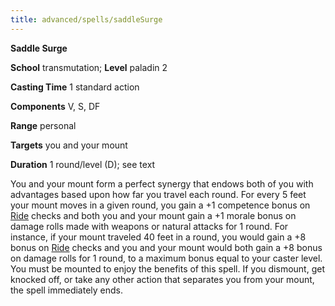 ```yaml
---
title: advanced/spells/saddleSurge
---
```

 **Saddle Surge**

**School** transmutation; **Level** paladin 2

**Casting Time** 1 standard action

**Components** V, S, DF

**Range** personal

**Targets** you and your mount

**Duration** 1 round/level (D); see text

You and your mount form a perfect synergy that endows both of you with advantages based upon how far you travel each round. For every 5 feet your mount moves in a given round, you gain a +1 competence bonus on [Ride](../../skills/ride#_ride) checks and both you and your mount gain a +1 morale bonus on damage rolls made with weapons or natural attacks for 1 round. For instance, if your mount traveled 40 feet in a round, you would gain a +8 bonus on [Ride](../../skills/ride#_ride) checks and you and your mount would both gain a +8 bonus on damage rolls for 1 round, to a maximum bonus equal to your caster level. You must be mounted to enjoy the benefits of this spell. If you dismount, get knocked off, or take any other action that separates you from your mount, the spell immediately ends.


